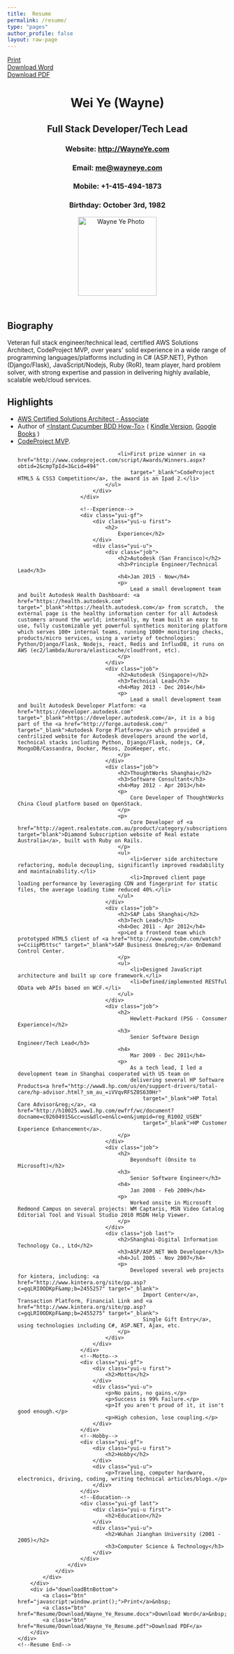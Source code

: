 ```yaml
---
title:  Resume
permalink: /resume/
type: "pages"
author_profile: false
layout: raw-page
---
```


<html lang="en">
<head>
    <title>Wayne Ye - Resume</title>
    <meta http-equiv="content-type" content="text/html; charset=utf-8" />
    <meta name="keywords" content="Wayne Ye, Geek, CV, Resume, WayneYe.com" />
    <meta name="description" content="Wayne's resume." />
    <meta http-equiv="X-UA-Compatible" content="IE=edge;Chrome=1;OtherUA=4" />
    <link rel="stylesheet" type="text/css" href="/assets/css/resume/yui-reset.css" media="all" />
    <link rel="stylesheet" type="text/css" href="/assets/css/resume/resume.css" />
</head>
<body>
    <div id="printBtn">
        <a class="btn" href="javascript:window.print();">Print</a>
    </div>
    <div id="downloadWord">
        <a class="btn" href="https://github.com/WayneYe/WayneBlog/raw/master/WayneBlog.Web/Resume/Download/Wayne_Ye_Resume.docx">Download Word</a>
    </div>
    <div id="downloadPdf">
        <a class="btn" href="https://github.com/WayneYe/WayneBlog/raw/master/WayneBlog.Web/Resume/Download/Wayne_Ye_Resume.pdf">Download PDF</a>
    </div>
    <div id="doc2" class="yui-t7">
        <div id="inner">
            <header>
                <div id="hd">
                    <div class="yui-gc">
                        <div class="yui-u first">
                            <h1>
                                Wei Ye (Wayne)</h1>
                            <h2>
                                Full Stack Developer/Tech Lead</h2>
                            <!--Contact info -->
                            <div class="contact-info">
                                <h3>
                                    Website: <a href="http://wayneye.com">http://WayneYe.com</a></h3>
                                <h3>
                                    Email: <a href="mailto:admin@wayneye.com">me@wayneye.com</a></h3>
                                <h3>
                                    Mobile: +1-415-494-1873</h3>
                                <h3>
                                    Birthday: October 3rd, 1982</h3>
                            </div>
                        </div>
                        <div class="yui-u">
                            <img src="/assets/images/me.jpg" style="width:180px" alt="Wayne Ye Photo" />
                        </div>
                    </div>
                </div>
            </header>
            <div id="bd">
                <div id="yui-main">
                    <div class="yui-b">
                        <!--Profile-->
                        <div class="yui-gf">
                            <div class="yui-u first">
                                <h2>
                                    Biography</h2>
                            </div>
                            <div class="yui-u">
                                <p>
                                 Veteran full stack engineer/technical lead, certified AWS Solutions Architect, CodeProject MVP, over <script>document.write((new Date()).getFullYear() - 2005)</script> years' solid experience in a wide range of programming languages/platforms including in C# (ASP.NET), Python (Django/Flask), JavaScript/Nodejs, Ruby (RoR), team player, hard problem solver, with strong expertise and passion in delivering highly available, scalable web/cloud services.
                                </p>
                            </div>
                        </div>
                        <!--Highlights-->
                        <div class="yui-gf">
                            <div class="yui-u first">
                                <h2>
                                    Highlights</h2>
                            </div>
                            <div class="yui-u">
                                <ul>
                                    <li><a href="https://www.certmetrics.com/amazon/public/badge.aspx?i=1&t=c&d=2017-06-16&ci=AWS00280385" target="_blank">AWS Certified Solutions Architect -      Associate</a></li>
                                    <li>Author of <a href="http://www.packtpub.com/cucumber-behaviour-driven-development/book" target="_blank">&lt;Instant Cucumber BDD How-To&gt;</a>
                                        (
                                        <a href="http://www.amazon.com/Instant-Cucumber-BDD-How-Wayne-ebook/dp/B00CIT30YE" target="_blank">Kindle Version</a>,
                                        <a href="http://books.google.com.sg/books?id=gkYY-bnuRGwC&dq=Instant+Cucumber+BDD+How_to&source=gbs_navlinks_s" target="_blank">Google Books</a>
                                        )
                                    </li>
                                    <li><a href="http://www.codeproject.com/script/Awards/MVPWinners.aspx"
                                        target="_blank">CodeProject MVP</a>.</li>

                                    <li>First prize winner in <a href="http://www.codeproject.com/script/Awards/Winners.aspx?obtid=2&cmpTpId=3&cid=494"
                                        target="_blank">CodeProject HTML5 & CSS3 Competition</a>, the award is an Ipad 2.</li>
                                </ul>
                            </div>
                        </div>

                        <!--Experience-->
                        <div class="yui-gf">
                            <div class="yui-u first">
                                <h2>
                                    Experience</h2>
                            </div>
                            <div class="yui-u">
                                <div class="job">
                                    <h2>Autodesk (San Francisco)</h2>
                                    <h3>Principle Engineer/Technical Lead</h3>
                                    <h4>Jan 2015 - Now</h4>
                                    <p>
                                        Lead a small development team and built Autodesk Health Dashboard: <a href="https://health.autodesk.com" target="_blank">https://health.autodesk.com</a> from scratch,  the external page is the healthy information center for all Autodesk customers around the world; internally, my team built an easy to use, fully customizable yet powerful synthetics monitoring platform which serves 100+ internal teams, running 1000+ monitoring checks, products/micro services, using a variety of technologies: Python/Django/Flask, Nodejs, react, Redis and InfluxDB, it runs on AWS (ec2/lambda/Aurora/elasticache/cloudfront, etc).
                                    </p>
                                </div>
                                <div class="job">
                                    <h2>Autodesk (Singapore)</h2>
                                    <h3>Technical Lead</h3>
                                    <h4>May 2013 - Dec 2014</h4>
                                    <p>
                                        Lead a small development team and built Autodesk Developer Platform: <a href="https://developer.autodesk.com" target="_blank">https://developer.autodesk.com</a>, it is a big part of the <a href="http://forge.autodesk.com/" target="_blank">Autodesk Forge Platform</a> which provided a centrilized website for Autodesk developers around the world, technical stacks including Python, Django/Flask, nodejs, C#, MongoDB/Cassandra, Docker, Mesos, ZooKeeper, etc.
                                    </p>
                                </div>
                                <div class="job">
                                    <h2>ThoughtWorks Shanghai</h2>
                                    <h3>Software Consultant</h3>
                                    <h4>May 2012 - Apr 2013</h4>
                                    <p>
                                        Core Developer of ThoughtWorks China Cloud platform based on OpenStack.
                                    </p>
                                    <p>
                                        Core Developer of <a href="http://agent.realestate.com.au/product/category/subscriptions/" target="blank">Diamond Subscription website of Real estate Australia</a>, built with Ruby on Rails.
                                    </p>
                                    <ul>
                                        <li>Server side architecture refactoring, module decoupling, significantly improved readability and maintainability.</li>
                                        <li>Improved client page loading performance by leveraging CDN and fingerprint for static files, the average loading time reduced 40%.</li>
                                    </ul>
                                </div>
                                <div class="job">
                                    <h2>SAP Labs Shanghai</h2>
                                    <h3>Tech Lead</h3>
                                    <h4>Dec 2011 - Apr 2012</h4>
                                    <p>Led a frontend team which prototyped HTML5 client of <a href="http://www.youtube.com/watch?v=CciipM5ttsc" target="_blank">SAP Business One&reg;</a> OnDemand Control Center.
                                    </p>
                                    <ul>
                                        <li>Designed JavaScript architecture and built up core framework.</li>
                                        <li>Defined/implemented RESTful OData web APIs based on WCF.</li>
                                    </ul>
                                </div>
                                <div class="job">
                                    <h2>
                                        Hewlett-Packard (PSG - Consumer Experience)</h2>
                                    <h3>
                                        Senior Software Design Engineer/Tech Lead</h3>
                                    <h4>
                                        Mar 2009 - Dec 2011</h4>
                                    <p>
                                        As a tech lead, I led a development team in Shanghai cooperated with US team on
                                        delivering several HP Software Products<a href="http://www8.hp.com/us/en/support-drivers/total-care/hp-advisor.html?_sm_au_=iVVqvRFSZ0S630Hr"
                                            target="_blank">HP Total Care Advisor&reg;</a>, <a href="http://h10025.www1.hp.com/ewfrf/wc/document?docname=c02604915&cc=us&dlc=en&lc=en&jumpid=reg_R1002_USEN"
                                            target="_blank">HP Customer Experience Enhancement</a>.
                                    </p>
                                </div>
                                <div class="job">
                                    <h2>
                                        Beyondsoft (Onsite to Microsoft)</h2>
                                    <h3>
                                        Senior Software Engineer</h3>
                                    <h4>
                                        Jan 2008 - Feb 2009</h4>
                                    <p>
                                        Worked onsite in Microsoft Redmond Campus on several projects: WM Captaris, MSN Video Catalog Editorial Tool and Visual Studio 2010 MSDN Help Viewer.
                                    </p>
                                </div>
                                <div class="job last">
                                    <h2>Shanghai-Digital Information Technology Co., Ltd</h2>
                                    <h3>ASP/ASP.NET Web Developer</h3>
                                    <h4>Jul 2005 - Nov 2007</h4>
                                    <p>
                                        Developed several web projects for kintera, including: <a href="http://www.kintera.org/site/pp.asp?c=gqLRI0ODKpF&amp;b=2455257" target="_blank">
                                            Import Center</a>, Transaction Platform, Financial Link and <a href="http://www.kintera.org/site/pp.asp?c=gqLRI0ODKpF&amp;b=2455275" target="_blank">
                                            Single Gift Entry</a>, using technologies including C#, ASP.NET, Ajax, etc.
                                    </p>
                                </div>
                            </div>
                        </div>
                        <!--Motto-->
                        <div class="yui-gf">
                            <div class="yui-u first">
                                <h2>Motto</h2>
                            </div>
                            <div class="yui-u">
                                <p>No pains, no gains.</p>
                                <p>Success is 99% Failure.</p>
                                <p>If you aren't proud of it, it isn't good enough.</p>
                                <p>High cohesion, lose coupling.</p>
                            </div>
                        </div>
                        <!--Hobby-->
                        <div class="yui-gf">
                            <div class="yui-u first">
                                <h2>Hobby</h2>
                            </div>
                            <div class="yui-u">
                                <p>Traveling, computer hardware, electronics, driving, coding, writing technical articles/blogs.</p>
                            </div>
                        </div>
                        <!--Education-->
                        <div class="yui-gf last">
                            <div class="yui-u first">
                                <h2>Education</h2>
                            </div>
                            <div class="yui-u">
                                <h2>Wuhan Jianghan University (2001 - 2005)</h2>
                                <h3>Computer Science & Technology</h3>
                            </div>
                        </div>
                    </div>
                </div>
            </div>
        </div>
        <div id="downloadBtnBottom">
            <a class="btn" href="javascript:window.print();">Print</a>&nbsp;
            <a class="btn" href="Resume/Download/Wayne_Ye_Resume.docx">Download Word</a>&nbsp;
            <a class="btn" href="Resume/Download/Wayne_Ye_Resume.pdf">Download PDF</a>
        </div>
    </div>
    <!--Resume End-->

</body>
</html>
